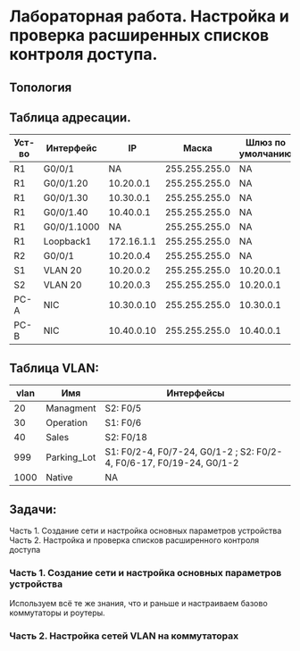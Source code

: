 # Лабораторная работа. Настройка и проверка расширенных списков контроля доступа.

## Топология



## Таблица адресации.

| Уст-во  | Интерфейс  | IP  | Маска  | Шлюз по умолчанию  |
|---|---|---|---|---|
| R1  | G0/0/1  | NA  | 255.255.255.0  | NA  |
| R1  | G0/0/1.20  | 10.20.0.1  | 255.255.255.0  | NA  |
| R1  | G0/0/1.30  | 10.30.0.1  | 255.255.255.0  | NA  |
| R1  | G0/0/1.40  | 10.40.0.1  | 255.255.255.0  | NA  |
| R1  | G0/0/1.1000  | NA  | 255.255.255.0  | NA  |
| R1  | Loopback1  | 172.16.1.1  | 255.255.255.0  | NA  |
| R2  | G0/0/1  | 10.20.0.4  | 255.255.255.0  | NA  |
| S1  | VLAN 20  | 10.20.0.2  | 255.255.255.0  | 10.20.0.1  |
| S2  | VLAN 20  | 10.20.0.3  | 255.255.255.0  | 10.20.0.1  |
| PC-A  | NIC  | 10.30.0.10  | 255.255.255.0  | 10.30.0.1  |
| PC-B  | NIC  | 10.40.0.10  | 255.255.255.0  | 10.40.0.1  |

## Таблица VLAN:

| vlan  | Имя  | Интерфейсы  |
|---|---|---|
| 20  | Managment  | S2: F0/5  |
| 30  | Operation  | S1: F0/6  |
| 40  | Sales  | S2: F0/18  |
| 999  | Parking_Lot  | S1: F0/2-4, F0/7-24, G0/1-2 ; S2: F0/2-4, F0/6-17, F0/19-24, G0/1-2  |
| 1000  | Native  | NA  |


## Задачи:
Часть 1. Создание сети и настройка основных параметров устройства
Часть 2. Настройка и проверка списков расширенного контроля доступа

### Часть 1. Создание сети и настройка основных параметров устройства
Используем всё те же знания, что и раньше и настраиваем базово коммутаторы и роутеры.

### Часть 2. Настройка сетей VLAN на коммутаторах


